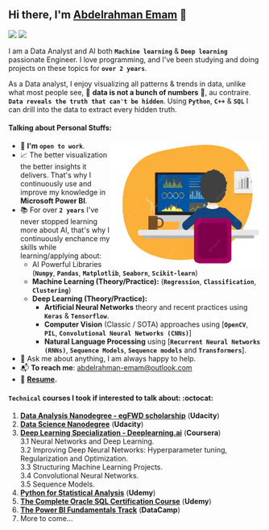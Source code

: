 ## Hi there, I'm <a href="https://www.linkedin.com/abdelrahman-emam">Abdelrahman Emam</a> :wave:

<p>
<a href="https://www.linkedin.com/abdelrahman-emam"><img src="https://asougidigital.com/service/img/publicidad-linkedin/linkedin-logo.png" width=50></a> <a href="https://medium.com/@abdelrahman.emam"><img src="https://www.webdesignerdepot.com/cdn-origin/uploads/2017/08/logotype-monogram.png" width=50></a>
</p>

I am a Data Analyst and AI both **`Machine learning`** & **`Deep learning`** passionate Engineer. I love programming, and I've been studying and doing projects on these topics for **`over 2 years`**.

As a Data analyst, I enjoy visualizing all patterns & trends in data, unlike what most people see, :red_circle: **data is not a bunch of numbers** :red_circle:, au contraire. **`Data reveals the truth that can't be hidden`**. Using **`Python`**, **`C++`** & **`SQL`** I can drill into the data to extract every hidden truth.

#### Talking about Personal Stuffs:

<img align="right" width="300" height="250" src="img-freepik.png">

- :office: **I'm `open to work`**.
- :chart_with_upwards_trend: The better visualization the better insights it delivers. That's why I continuously use and improve my knowledge in **Microsoft Power BI**.
- :books: For over **`2 years`** I've never stopped learning more about AI, that's why I continuously enchance my skills while learning/applying about:
  - AI Powerful Libraries (**`Numpy`**, **`Pandas`**, **`Matplotlib`**, **`Seaborn`**, **`Scikit-learn`**)
  - **Machine Learning (Theory/Practice):** (**`Regression`**, **`Classification`**, **`Clustering`**)
  - **Deep Learning (Theory/Practice):**
    - **Artificial Neural Networks** theory and recent practices using **`Keras`** & **`Tensorflow`**.
    - **Computer Vision** (Classic / SOTA) approaches using [**`OpenCV`**, **`PIL`**, **`Convolutional Neural Networks (CNNs)`**]
    - **Natural Language Processing** using [**`Recurrent Neural Networks (RNNs)`**, **`Sequence Models`**, **`Sequence models`** and **`Transformers`**].
- :speech_balloon: Ask me about anything, I am always happy to help.
- :mailbox_with_mail: **To reach me**: abdelrahman-emam@outlook.com
- :memo: **[Resume](https://drive.google.com/file/d/1WmsctBrJG2mjIKOL8ioxn0u02gK84-yz/view?usp=sharing).**

#### `Technical` courses I took if interested to talk about: :octocat:

1. **[Data Analysis Nanodegree - egFWD scholarship](https://egfwd.com/specializtion/data-analysis-advanced/)** (**Udacity**)
2. **[Data Science Nanodegree](https://www.udacity.com/course/data-scientist-nanodegree--nd025)** (**Udacity**)
3. **[Deep Learning Specialization - Deeplearning.ai](https://www.coursera.org/specializations/deep-learning)** (**Coursera**)<br>
  3.1 Neural Networks and Deep Learning.<br>
  3.2 Improving Deep Neural Networks: Hyperparameter tuning, Regularization and Optimization.<br>
  3.3 Structuring Machine Learning Projects.<br>
  3.4 Convolutional Neural Networks.<br>
  3.5 Sequence Models.<br>
4. **[Python for Statistical Analysis](https://www.udemy.com/course/python-for-statistical-analysis/)** (**Udemy**)
5. **[The Complete Oracle SQL Certification Course](https://www.udemy.com/course/the-complete-oracle-sql-certification-course/)** (**Udemy**)
6. **[The Power BI Fundamentals Track](https://app.datacamp.com/learn/skill-tracks/power-bi-fundamentals?version=1)** (**DataCamp**)
7. More to come... 
